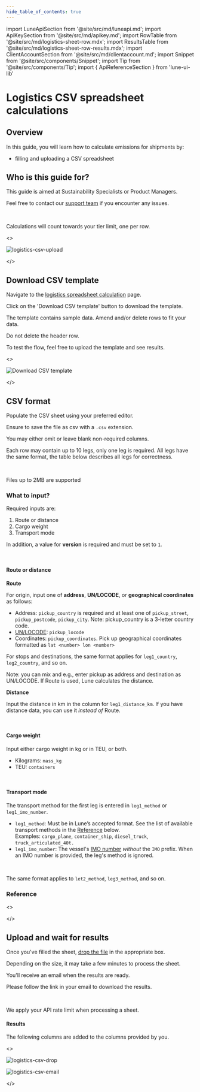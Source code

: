 ```yaml
---
hide_table_of_contents: true
---
```


import LuneApiSection from '@site/src/md/luneapi.md';
import ApiKeySection from '@site/src/md/apikey.md';
import RowTable from '@site/src/md/logistics-sheet-row.mdx';
import ResultsTable from '@site/src/md/logistics-sheet-row-results.mdx';
import ClientAccountSection from '@site/src/md/clientaccount.md';
import Snippet  from '@site/src/components/Snippet';
import Tip from '@site/src/components/Tip';
import { ApiReferenceSection } from 'lune-ui-lib'

# Logistics CSV spreadsheet calculations

<div className="sections">

<ApiReferenceSection>
<div className="paragraphSections">

<div>

## Overview

In this guide, you will learn how to calculate emissions for shipments by:
* filling and uploading a CSV spreadsheet

</div>
<div>

## Who is this guide for?

This guide is aimed at Sustainability Specialists or Product Managers.

Feel free to contact our [support team](mailto:support@lune.com) if you encounter any issues.

<br />

<Tip>

Calculations will count towards your tier limit, one per row.


</Tip>

</div>

</div>

<>

![logistics-csv-upload](/img/logistics-sheets-overview.png)

</>
</ApiReferenceSection>

<ApiReferenceSection>

<div className="paragraphSections">

<div>

## Download CSV template

Navigate to the [logistics spreadsheet calculation](https://dashboard.lune.co/calculate-emissions/logistics-sheets) page.

Click on the 'Download CSV template' button to download the template.

The template contains sample data. Amend and/or delete rows to fit your data.

Do not delete the header row.

To test the flow, feel free to upload the template and see results.

</div>
</div>

<>

![Download CSV template](/img/logistics-sheets-download-csv-template.png)

</>

</ApiReferenceSection>

<ApiReferenceSection>

<div className="paragraphSections">

<div>

## CSV format

Populate the CSV sheet using your preferred editor.

Ensure to save the file as csv with a `.csv` extension.

You may either omit or leave blank non-required columns.

Each row may contain up to 10 legs, only one leg is required. All legs have the same format, the table below describes all legs for correctness.

<br />

<Tip>

Files up to 2MB are supported

</Tip>

</div>
<div>

### What to input?

Required inputs are:

1. Route or distance
2. Cargo weight
3. Transport mode

In addition, a value for **version** is required and must be set to `1`.

<br />

#### Route or distance

**Route**

For origin, input one of **address**, **UN/LOCODE**, or **geographical coordinates** as follows:

- Address: `pickup_country` is required and at least one of `pickup_street`, `pickup_postcode`, `pickup_city`. Note: pickup_country is a 3-letter country code.
- [UN/LOCODE](https://unece.org/trade/cefact/unlocode-code-list-country-and-territory): `pickup_locode`
- Coordinates: `pickup_coordinates`. Pick up geographical coordinates formatted as `lat <number> lon <number>`

For stops and destinations, the same format applies for `leg1_country`, `leg2_country`, and so on.

Note: you can mix and e.g., enter pickup as address and destination as UN/LOCODE. If Route is used, Lune calculates the distance.

**Distance**

Input the distance in km in the column for `leg1_distance_km`. If you have distance data, you can use it *instead of* Route.

<br />

#### Cargo weight

Input either cargo weight in kg or in TEU, or both.

- Kilograms: `mass_kg`
- TEU: `containers`

<br />

#### Transport mode

The transport method for the first leg is entered in `leg1_method` or `leg1_imo_number`.

- `leg1_method`: Must be in Lune’s accepted format. See the list of available transport methods in the [Reference](#reference) below. Examples: `cargo_plane`, `container_ship`, `diesel_truck`, `truck_articulated_40t.`
- `leg1_imo_number`: The vessel's [IMO number](https://en.wikipedia.org/wiki/IMO_number) *without* the `IMO` prefix. When an IMO number is provided, the leg's method is ignored.

<br />

The same format applies to `let2_method`, `leg3_method`, and so on.

</div>
<div>

### Reference

<RowTable />


</div>
</div>

<>

</>

</ApiReferenceSection>

<ApiReferenceSection>

<div className="paragraphSections">

<div>

## Upload and wait for results

Once you've filled the sheet, [drop the file](https://dashboard.lune.co/calculate-emissions/logistics-sheets) in the appropriate box.

Depending on the size, it may take a few minutes to process the sheet.

You'll receive an email when the results are ready.

Please follow the link in your email to download the results.

<br />

<Tip>

We apply your API rate limit when processing a sheet.

</Tip>

</div>
<div>

#### Results

The following columns are added to the columns provided by you.

<ResultsTable />


</div>
</div>

<>

![logistics-csv-drop](/img/logistics-sheets-drop.png)

![logistics-csv-email](/img/logistics-sheets-email.png)

</>

</ApiReferenceSection>

</div>
